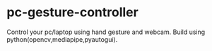 # pc-gesture-controller
Control your pc/laptop using hand gesture and webcam. Build using python(opencv,mediapipe,pyautogui).